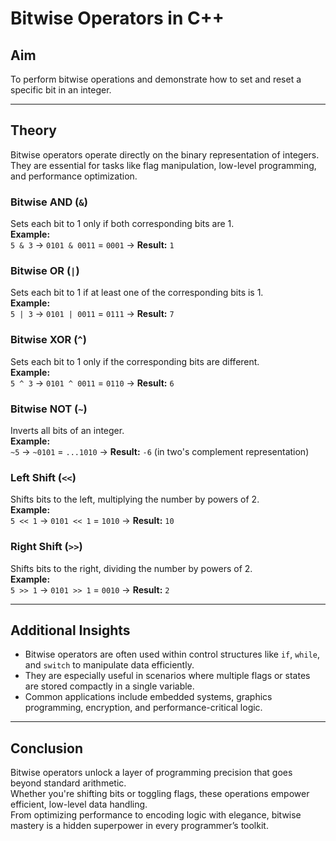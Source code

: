 # Bitwise Operators in C++

## Aim  
To perform bitwise operations and demonstrate how to set and reset a specific bit in an integer.

---

## Theory

Bitwise operators operate directly on the binary representation of integers.  
They are essential for tasks like flag manipulation, low-level programming, and performance optimization.

### Bitwise AND (`&`)
Sets each bit to 1 only if both corresponding bits are 1.  
**Example:**  
`5 & 3` → `0101 & 0011` = `0001` → **Result:** `1`

### Bitwise OR (`|`)
Sets each bit to 1 if at least one of the corresponding bits is 1.  
**Example:**  
`5 | 3` → `0101 | 0011` = `0111` → **Result:** `7`

### Bitwise XOR (`^`)
Sets each bit to 1 only if the corresponding bits are different.  
**Example:**  
`5 ^ 3` → `0101 ^ 0011` = `0110` → **Result:** `6`

### Bitwise NOT (`~`)
Inverts all bits of an integer.  
**Example:**  
`~5` → `~0101` = `...1010` → **Result:** `-6` (in two's complement representation)

### Left Shift (`<<`)
Shifts bits to the left, multiplying the number by powers of 2.  
**Example:**  
`5 << 1` → `0101 << 1` = `1010` → **Result:** `10`

### Right Shift (`>>`)
Shifts bits to the right, dividing the number by powers of 2.  
**Example:**  
`5 >> 1` → `0101 >> 1` = `0010` → **Result:** `2`

---

## Additional Insights

- Bitwise operators are often used within control structures like `if`, `while`, and `switch` to manipulate data efficiently.
- They are especially useful in scenarios where multiple flags or states are stored compactly in a single variable.
- Common applications include embedded systems, graphics programming, encryption, and performance-critical logic.

---

## Conclusion

Bitwise operators unlock a layer of programming precision that goes beyond standard arithmetic.  
Whether you're shifting bits or toggling flags, these operations empower efficient, low-level data handling.  
From optimizing performance to encoding logic with elegance, bitwise mastery is a hidden superpower in every programmer’s toolkit.
